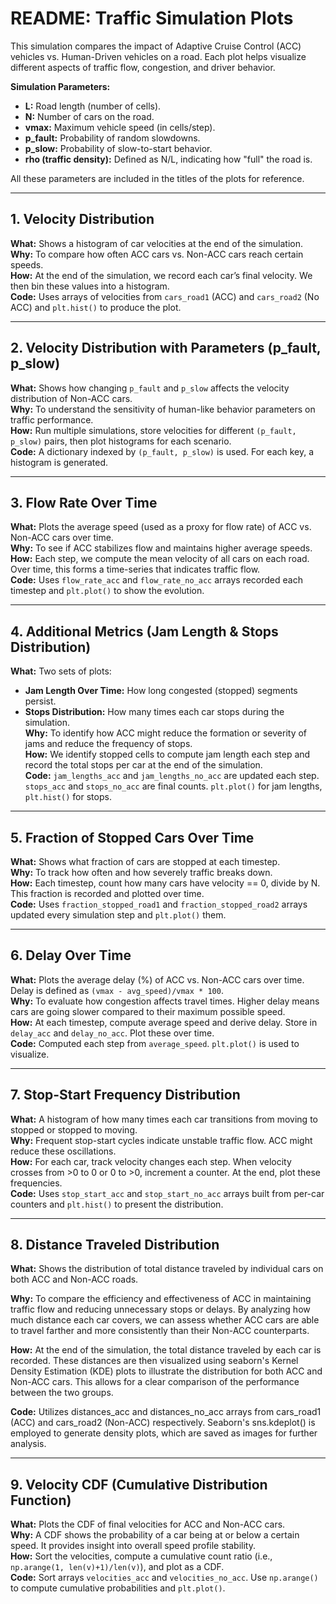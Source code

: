 # README: Traffic Simulation Plots

This simulation compares the impact of Adaptive Cruise Control (ACC) vehicles vs. Human-Driven vehicles on a road. Each plot helps visualize different aspects of traffic flow, congestion, and driver behavior.

**Simulation Parameters:**
- **L:** Road length (number of cells).
- **N:** Number of cars on the road.
- **vmax:** Maximum vehicle speed (in cells/step).
- **p_fault:** Probability of random slowdowns.
- **p_slow:** Probability of slow-to-start behavior.
- **rho (traffic density):** Defined as N/L, indicating how "full" the road is.

All these parameters are included in the titles of the plots for reference.

---

## 1. Velocity Distribution
**What:** Shows a histogram of car velocities at the end of the simulation.  
**Why:** To compare how often ACC cars vs. Non-ACC cars reach certain speeds.  
**How:** At the end of the simulation, we record each car’s final velocity. We then bin these values into a histogram.  
**Code:** Uses arrays of velocities from `cars_road1` (ACC) and `cars_road2` (No ACC) and `plt.hist()` to produce the plot.

---

## 2. Velocity Distribution with Parameters (p_fault, p_slow)
**What:** Shows how changing `p_fault` and `p_slow` affects the velocity distribution of Non-ACC cars.  
**Why:** To understand the sensitivity of human-like behavior parameters on traffic performance.  
**How:** Run multiple simulations, store velocities for different `(p_fault, p_slow)` pairs, then plot histograms for each scenario.  
**Code:** A dictionary indexed by `(p_fault, p_slow)` is used. For each key, a histogram is generated.

---

## 3. Flow Rate Over Time
**What:** Plots the average speed (used as a proxy for flow rate) of ACC vs. Non-ACC cars over time.  
**Why:** To see if ACC stabilizes flow and maintains higher average speeds.  
**How:** Each step, we compute the mean velocity of all cars on each road. Over time, this forms a time-series that indicates traffic flow.  
**Code:** Uses `flow_rate_acc` and `flow_rate_no_acc` arrays recorded each timestep and `plt.plot()` to show the evolution.

---

## 4. Additional Metrics (Jam Length & Stops Distribution)
**What:** Two sets of plots:
- **Jam Length Over Time:** How long congested (stopped) segments persist.
- **Stops Distribution:** How many times each car stops during the simulation.  
**Why:** To identify how ACC might reduce the formation or severity of jams and reduce the frequency of stops.  
**How:** We identify stopped cells to compute jam length each step and record the total stops per car at the end of the simulation.  
**Code:** `jam_lengths_acc` and `jam_lengths_no_acc` are updated each step. `stops_acc` and `stops_no_acc` are final counts. `plt.plot()` for jam lengths, `plt.hist()` for stops.

---

## 5. Fraction of Stopped Cars Over Time
**What:** Shows what fraction of cars are stopped at each timestep.  
**Why:** To track how often and how severely traffic breaks down.  
**How:** Each timestep, count how many cars have velocity == 0, divide by N. This fraction is recorded and plotted over time.  
**Code:** Uses `fraction_stopped_road1` and `fraction_stopped_road2` arrays updated every simulation step and `plt.plot()` them.

---

## 6. Delay Over Time
**What:** Plots the average delay (%) of ACC vs. Non-ACC cars over time. Delay is defined as `(vmax - avg_speed)/vmax * 100`.  
**Why:** To evaluate how congestion affects travel times. Higher delay means cars are going slower compared to their maximum possible speed.  
**How:** At each timestep, compute average speed and derive delay. Store in `delay_acc` and `delay_no_acc`. Plot these over time.  
**Code:** Computed each step from `average_speed`. `plt.plot()` is used to visualize.

---

## 7. Stop-Start Frequency Distribution
**What:** A histogram of how many times each car transitions from moving to stopped or stopped to moving.  
**Why:** Frequent stop-start cycles indicate unstable traffic flow. ACC might reduce these oscillations.  
**How:** For each car, track velocity changes each step. When velocity crosses from >0 to 0 or 0 to >0, increment a counter. At the end, plot these frequencies.  
**Code:** Uses `stop_start_acc` and `stop_start_no_acc` arrays built from per-car counters and `plt.hist()` to present the distribution.

---

## 8. Distance Traveled Distribution
**What:** Shows the distribution of total distance traveled by individual cars on both ACC and Non-ACC roads.

**Why:** To compare the efficiency and effectiveness of ACC in maintaining traffic flow and reducing unnecessary stops or delays. By analyzing how much distance each car covers, we can assess whether ACC cars are able to travel farther and more consistently than their Non-ACC counterparts.

**How:** At the end of the simulation, the total distance traveled by each car is recorded. These distances are then visualized using seaborn's Kernel Density Estimation (KDE) plots to illustrate the distribution for both ACC and Non-ACC cars. This allows for a clear comparison of the performance between the two groups.

**Code:** Utilizes distances_acc and distances_no_acc arrays from cars_road1 (ACC) and cars_road2 (Non-ACC) respectively. Seaborn's sns.kdeplot() is employed to generate density plots, which are saved as images for further analysis.



---

## 9. Velocity CDF (Cumulative Distribution Function)
**What:** Plots the CDF of final velocities for ACC and Non-ACC cars.  
**Why:** A CDF shows the probability of a car being at or below a certain speed. It provides insight into overall speed profile stability.  
**How:** Sort the velocities, compute a cumulative count ratio (i.e., `np.arange(1, len(v)+1)/len(v)`), and plot as a CDF.  
**Code:** Sort arrays `velocities_acc` and `velocities_no_acc`. Use `np.arange()` to compute cumulative probabilities and `plt.plot()`.

